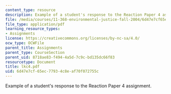 ```yaml
---
content_type: resource
description: Example of a student's response to the Reaction Paper 4 assignment.
file: /media/courses/11-368-environmental-justice-fall-2004/6d47e7cf65ec77934c8eaf70f072755c_lkc4.pdf
file_type: application/pdf
learning_resource_types:
- Assignments
license: https://creativecommons.org/licenses/by-nc-sa/4.0/
ocw_type: OCWFile
parent_title: Assignments
parent_type: CourseSection
parent_uid: 8718ae83-f494-4a5d-7c9c-bd135dc66f83
resourcetype: Document
title: lkc4.pdf
uid: 6d47e7cf-65ec-7793-4c8e-af70f072755c
---
```

Example of a student's response to the Reaction Paper 4 assignment.